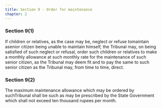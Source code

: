```yaml
---
title: Section 9 - Order for maintenance
chapter: 2
---
```


### Section 9(1) 

If children or relatives, as the case may be, neglect or refuse tomaintain asenior citizen being unable to maintain himself, the Tribunal may, on being satisfied of such neglect or refusal, order such children or relatives to make a monthly allowance at such monthly rate for the maintenance of such senior citizen, as the Tribunal may deem fit and to pay the same to such senior citizen as the Tribunal may, from time to time, direct.

### Section 9(2) 

The maximum maintenance allowance which may be ordered by suchTribunal shall be such as may be prescribed by the State Government which shall not exceed ten thousand rupees per month.

